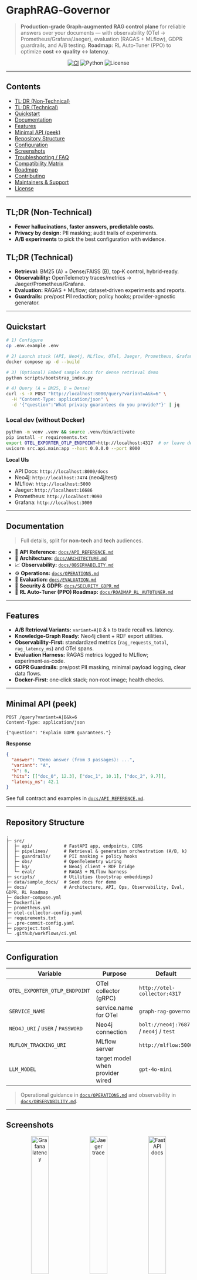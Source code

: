# GraphRAG‑Governor

> **Production‑grade Graph‑augmented RAG control plane** for reliable answers over your documents — with observability (OTel → Prometheus/Grafana/Jaeger), evaluation (RAGAS + MLflow), GDPR guardrails, and A/B testing. **Roadmap:** RL Auto‑Tuner (PPO) to optimize **cost ↔ quality ↔ latency**.

<p align="center">
  <!-- Replace YOUR-ORG/YOUR-REPO after pushing to GitHub -->
  <a href="https://github.com/YOUR-ORG/YOUR-REPO/actions/workflows/ci.yml"><img alt="CI" src="https://img.shields.io/github/actions/workflow/status/YOUR-ORG/YOUR-REPO/ci.yml?label=CI&logo=github" /></a>
  <img alt="Python" src="https://img.shields.io/badge/Python-3.11-blue" />
  <img alt="License" src="https://img.shields.io/badge/License-Apache--2.0-green" />
</p>

---

## Contents

* [TL;DR (Non‑Technical)](#tldr-non-technical)
* [TL;DR (Technical)](#tldr-technical)
* [Quickstart](#quickstart)
* [Documentation](#documentation)
* [Features](#features)
* [Minimal API (peek)](#minimal-api-peek)
* [Repository Structure](#repository-structure)
* [Configuration](#configuration)
* [Screenshots](#screenshots)
* [Troubleshooting / FAQ](#troubleshooting--faq)
* [Compatibility Matrix](#compatibility-matrix)
* [Roadmap](#roadmap)
* [Contributing](#contributing)
* [Maintainers & Support](#maintainers--support)
* [License](#license)

---

## TL;DR (Non‑Technical)

* **Fewer hallucinations, faster answers, predictable costs.**
* **Privacy by design:** PII masking; audit trails of experiments.
* **A/B experiments** to pick the best configuration with evidence.

## TL;DR (Technical)

* **Retrieval:** BM25 (A) + Dense/FAISS (B), top‑K control, hybrid‑ready.
* **Observability:** OpenTelemetry traces/metrics → Jaeger/Prometheus/Grafana.
* **Evaluation:** RAGAS + MLflow; dataset‑driven experiments and reports.
* **Guardrails:** pre/post PII redaction; policy hooks; provider‑agnostic generator.

---

## Quickstart

```bash
# 1) Configure
cp .env.example .env

# 2) Launch stack (API, Neo4j, MLflow, OTel, Jaeger, Prometheus, Grafana)
docker compose up -d --build

# 3) (Optional) Embed sample docs for dense retrieval demo
python scripts/bootstrap_index.py

# 4) Query (A = BM25, B = Dense)
curl -s -X POST "http://localhost:8000/query?variant=A&k=6" \
  -H "Content-Type: application/json" \
  -d '{"question":"What privacy guarantees do you provide?"}' | jq
```

### Local dev (without Docker)

```bash
python -m venv .venv && source .venv/bin/activate
pip install -r requirements.txt
export OTEL_EXPORTER_OTLP_ENDPOINT=http://localhost:4317  # or leave default
uvicorn src.api.main:app --host 0.0.0.0 --port 8000
```

**Local UIs**

* API Docs: `http://localhost:8000/docs`
* Neo4j: `http://localhost:7474` (neo4j/test)
* MLflow: `http://localhost:5000`
* Jaeger: `http://localhost:16686`
* Prometheus: `http://localhost:9090`
* Grafana: `http://localhost:3000`

---

## Documentation

> Full details, split for **non‑tech** and **tech** audiences.

* 📜 **API Reference:** [`docs/API_REFERENCE.md`](docs/API_REFERENCE.md)
* 🧭 **Architecture:** [`docs/ARCHITECTURE.md`](docs/ARCHITECTURE.md)
* 📈 **Observability:** [`docs/OBSERVABILITY.md`](docs/OBSERVABILITY.md)
* ⚙️ **Operations:** [`docs/OPERATIONS.md`](docs/OPERATIONS.md)
* 🧪 **Evaluation:** [`docs/EVALUATION.md`](docs/EVALUATION.md)
* 🔐 **Security & GDPR:** [`docs/SECURITY_GDPR.md`](docs/SECURITY_GDPR.md)
* 🔭 **RL Auto‑Tuner (PPO) Roadmap:** [`docs/ROADMAP_RL_AUTOTUNER.md`](docs/ROADMAP_RL_AUTOTUNER.md)

---

## Features

* **A/B Retrieval Variants:** `variant=A|B` & `k` to trade recall vs. latency.
* **Knowledge‑Graph Ready:** Neo4j client + RDF export utilities.
* **Observability‑First:** standardized metrics (`rag_requests_total`, `rag_latency_ms`) and OTel spans.
* **Evaluation Harness:** RAGAS metrics logged to MLflow; experiment‑as‑code.
* **GDPR Guardrails:** pre/post PII masking, minimal payload logging, clear data flows.
* **Docker‑First:** one‑click stack; non‑root image; health checks.

---

## Minimal API (peek)

```http
POST /query?variant=A|B&k=6
Content-Type: application/json

{"question": "Explain GDPR guarantees."}
```

**Response**

```json
{
  "answer": "Demo answer (from 3 passages): ...",
  "variant": "A",
  "k": 6,
  "hits": [["doc_0", 12.3], ["doc_1", 10.1], ["doc_2", 9.7]],
  "latency_ms": 42.1
}
```

See full contract and examples in [`docs/API_REFERENCE.md`](docs/API_REFERENCE.md).

---

## Repository Structure

```
.
├─ src/
│  ├─ api/            # FastAPI app, endpoints, CORS
│  ├─ pipelines/      # Retrieval & generation orchestration (A/B, k)
│  ├─ guardrails/     # PII masking + policy hooks
│  ├─ obs/            # OpenTelemetry wiring
│  ├─ kg/             # Neo4j client + RDF bridge
│  └─ eval/           # RAGAS + MLflow harness
├─ scripts/           # Utilities (bootstrap embeddings)
├─ data/sample_docs/  # Seed docs for demo
├─ docs/              # Architecture, API, Ops, Observability, Eval, GDPR, RL Roadmap
├─ docker-compose.yml
├─ Dockerfile
├─ prometheus.yml
├─ otel-collector-config.yaml
├─ requirements.txt
├─ .pre-commit-config.yaml
├─ pyproject.toml
└─ .github/workflows/ci.yml
```

---

## Configuration

| Variable                          | Purpose                          | Default                                |
| --------------------------------- | -------------------------------- | -------------------------------------- |
| `OTEL_EXPORTER_OTLP_ENDPOINT`     | OTel collector (gRPC)            | `http://otel-collector:4317`           |
| `SERVICE_NAME`                    | service.name for OTel            | `graph-rag-governor`                   |
| `NEO4J_URI` / `USER` / `PASSWORD` | Neo4j connection                 | `bolt://neo4j:7687` / `neo4j` / `test` |
| `MLFLOW_TRACKING_URI`             | MLflow server                    | `http://mlflow:5000`                   |
| `LLM_MODEL`                       | target model when provider wired | `gpt-4o-mini`                          |

> Operational guidance in [`docs/OPERATIONS.md`](docs/OPERATIONS.md) and observability in [`docs/OBSERVABILITY.md`](docs/OBSERVABILITY.md).

---

## Screenshots

<p align="center">
  <!-- Replace paths with your real images in /docs/assets/ -->
  <img src="docs/assets/grafana-latency.png" width="31%" alt="Grafana latency" />
  <img src="docs/assets/jaeger-trace.png"  width="31%" alt="Jaeger trace" />
  <img src="docs/assets/api-docs.png"      width="31%" alt="FastAPI docs" />
</p>

---

## Troubleshooting / FAQ

**No metrics in Grafana?** Confirm Prometheus targets include `otel-collector:8889` and that the `otel-collector` service is healthy.
**No traces in Jaeger?** Ensure OTLP gRPC `4317` is reachable and sampling isn’t set to 0.
**/query returns 500?** Check container logs, env vars, and model/provider config (if enabled).
**Neo4j auth fails?** Default is `neo4j/test` (demo) — change in production and update `.env`.

---

## Compatibility Matrix

| Component        | Demo Default     | Notes                                   |
| ---------------- | ---------------- | --------------------------------------- |
| Python           | 3.11             | Typed; mypy/ruff/black configured       |
| Sentence-Transf. | all-MiniLM-L6-v2 | CPU‑friendly; swap for domain models    |
| FAISS            | faiss-cpu        | Switch to HNSW/vector DB > \~1M chunks  |
| Neo4j            | 5.x community    | Minimal schema; prod tune memory        |
| OTel Collector   | ≥ 0.106.0        | OTLP gRPC + Prometheus exporter         |
| MLflow           | 2.15.x           | SQLite demo; use object storage in prod |

---

## Roadmap

* Cross‑encoder re‑ranking; hybrid fusion (lexical+dense).
* Cost telemetry (tokens/\$) and cache metrics.
* AuthN/Z (OIDC), RBAC, per‑tenant metering.
* **RL Auto‑Tuner (PPO)** for automated config tuning.

---

## Contributing

* Run linters and tests locally:

```bash
make format && make lint && make type && make test
```

* PRs must pass CI (Ruff, Black, mypy, pytest). Keep docstrings **Google‑style** and maintain type hints.

---

## Maintainers & Support

* Maintainer: *Your Name* (@yourhandle) — contact via GitHub Issues.
* Bugs & feature requests: please open an issue with logs, versions, and steps to reproduce.

---

## License

**Apache‑2.0** — see `LICENSE`.

---

### GitHub “About” blurb (≤350 chars)

> Graph‑augmented RAG control plane (FastAPI, Neo4j+RDF, FAISS/BM25, RAGAS, OpenTelemetry → Prometheus/Grafana/Jaeger, MLflow). Observability, evaluation, GDPR guardrails, A/B testing. Roadmap: RL Auto‑Tuner (PPO) for cost↔quality↔latency.
